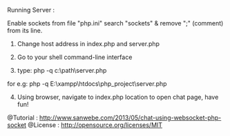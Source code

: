 Running Server :

Enable sockets from file "php.ini" search "sockets" & remove ";" (comment) from its line.


1. Change host address in index.php and server.php


2. Go to your shell command-line interface


3. type: 
	php -q c:\path\server.php



for e.g:
php -q E:\xampp\htdocs\php_project\server.php

4. Using browser, navigate to index.php location to open chat page, have fun!

@Tutorial : http://www.sanwebe.com/2013/05/chat-using-websocket-php-socket
@License : http://opensource.org/licenses/MIT



